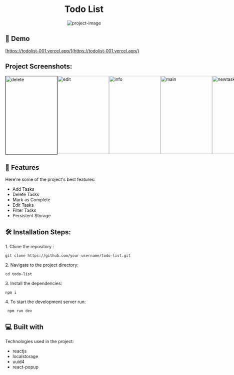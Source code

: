 
<h1 align="center" id="title">Todo List</h1>

<p align="center"><img src="https://socialify.git.ci/slim2me/toDoList/image?description=1&amp;descriptionEditable=This%20is%20a%20simple%20Todo%20List%20application%20built%20with%20React%20and%20Vite.%20It%20allows%20users%20to%20create%2C%20view%2C%20and%20manage%20their%20tasks%20efficiently.&amp;font=Source%20Code%20Pro&amp;forks=1&amp;language=1&amp;name=1&amp;owner=1&amp;pattern=Solid&amp;stargazers=1&amp;theme=Dark" alt="project-image"></p>

<h2>🚀 Demo</h2>

[https://todolist-001.vercel.app/](https://todolist-001.vercel.app/)

<h2>Project Screenshots:</h2>

<div style="display:flex ">
<img src="https://i.ibb.co/Jyv9fFc/delete.png" alt="delete" border="5" height="250" width="165" style="border:1px solid !important">
<img src="https://i.ibb.co/CJcH6r5/edit.png" alt="edit" border="0" height="250" width="165">
<img src="https://i.ibb.co/6Zdtj7N/info.png" alt="info" border="0" height="250" width="165">
<img src="https://i.ibb.co/54PfPNT/main.png" alt="main" border="0" height="250" width="165">
<img src="https://i.ibb.co/wJVtjhZ/newtask.png" alt="newtask" border="0" height="250" width="165">

</div>
  
  
<h2>🧐 Features</h2>

Here're some of the project's best features:

*   Add Tasks
*   Delete Tasks
*   Mark as Complete
*   Edit Tasks
*   Filter Tasks
*   Persistent Storage

<h2>🛠️ Installation Steps:</h2>

<p>1. Clone the repository :</p>

```
git clone https://github.com/your-username/todo-list.git
```

<p>2. Navigate to the project directory:</p>

```
cd todo-list
```

<p>3. Install the dependencies:</p>

```
npm i
```

<p>4. To start the development server run:</p>

```
 npm run dev
```

  
  
<h2>💻 Built with</h2>

Technologies used in the project:

*   reactjs
*   localstorage
*   uuid4
*   react-popup
